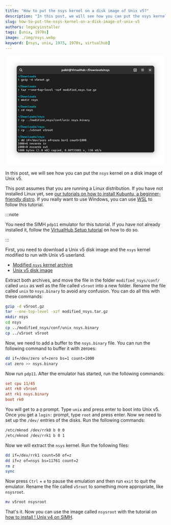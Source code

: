 ```yaml
---
title: "How to put the nsys kernel on a disk image of Unix v5?"
description: "In this post, we will see how you can put the nsys kernel on a disk image of Unix v5."
slug: how-to-put-the-nsys-kernel-on-a-disk-image-of-unix-v5
authors: legacyinstaller
tags: [unix, 1970s]
image: ./img/nsys.webp
keyword: [nsys, unix, 1973, 1970s, virtualhub]
---
```


![Making the image with nsys](./img/nsys.webp)

In this post, we will see how you can put the `nsys` kernel on a disk image of Unix v5.

<!-- truncate -->

This post assumes that you are running a Linux distribution. If you have not installed Linux yet, see [our tutorials on how to install Kubuntu, a beginner-friendly distro](https://setup.virtualhub.eu.org/tag/os/). If you really want to use Windows, you can use [WSL](https://learn.microsoft.com/en-us/windows/wsl/) to follow this tutorial.

:::note

You need the SIMH `pdp11` emulator for this tutorial. If you have not already installed it, follow the [VirtualHub Setup tutorial](https://setup.virtualhub.eu.org/simh-pdp11/) on how to do so.

:::

First, you need to download a Unix v5 disk image and the `nsys` kernel modified to run with Unix v5 userland.

- [Modified `nsys` kernel archive](https://www.tuhs.org/Archive/Distributions/Research/Dennis_v3/modified_nsys.tar.gz)
- [Unix v5 disk image](https://www.tuhs.org/Archive/Distributions/Research/Dennis_v5/v5root.gz)

Extract both archives, and move the file in the folder `modified_nsys/conf/` called `unix` as well as the file called `v5root` into a new folder. Rename the file called `unix` to `nsys.binary` to avoid any confusion. You can do all this with these commands:

```bash
gzip -d v5root.gz
tar --one-top-level -xzf modified_nsys.tar.gz
mkdir nsys
cd nsys
cp ../modified_nsys/conf/unix nsys.binary
cp ../v5root v5root
```

Now, we need to add a buffer to the `nsys.binary` file. You can run the following command to buffer it with zeroes:

```bash
dd if=/dev/zero of=zero bs=1 count=1000
cat zero >> nsys.binary
```

Now run `pdp11`. After the emulator has started, run the following commands:

```ini
set cpu 11/45
att rk0 v5root
att rk1 nsys.binary
boot rk0
```

You will get to a `@` prompt. Type `unix` and press enter to boot into Unix v5. Once you get a `login:` prompt, type `root` and press enter. Now we need to set up the `/dev/` entries of the disks. Run the following commands:

```bash
/etc/mknod /dev/rrk0 b 0 0
/etc/mknod /dev/rrk1 b 0 1
```

Now we will extract the `nsys` kernel. Run the following files:

```bash
dd if=/dev/rrk1 count=50 of=z
dd if=z of=nsys bs=11761 count=2
rm z
sync
```

Now press `Ctrl` + `e` to pause the emulation and then run `exit` to quit the emulator. Rename the file called `v5root` to something more appropriate, like `nsysroot`.

```bash
mv v5root nsysroot
```

That's it. Now you can use the image called `nsysroot` with the tutorial on [how to install ! Unix v4 on SIMH](/1970s/1973/unix-v4/simh/).
